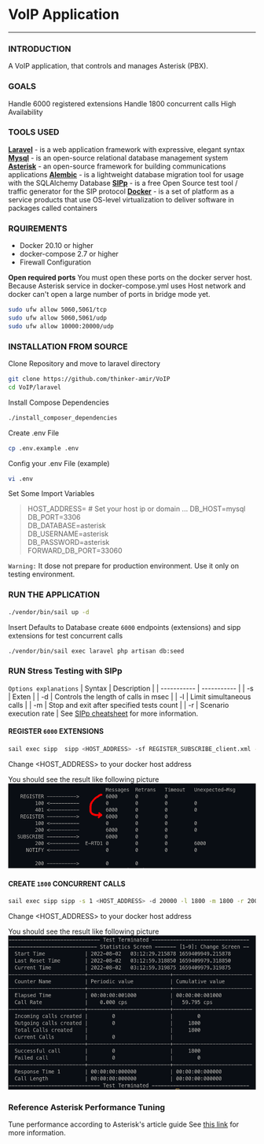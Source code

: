 # VoIP Application
---
### INTRODUCTION 
A VoIP application, that controls and manages Asterisk (PBX). 

### GOALS
Handle 6000 registered extensions
Handle 1800 concurrent calls
High Availability

### TOOLS USED
**[Laravel](https://laravel.com/)** - is a web application framework with expressive, elegant syntax
**[Mysql](https://www.mysql.com/)** - is an open-source relational database management system
**[Asterisk](https://www.asterisk.org/)** - an open-source framework for building communications applications
**[Alembic](https://alembic.sqlalchemy.org/)** - is a lightweight database migration tool for usage with the SQLAlchemy Database
**[SIPp](http://sipp.sourceforge.net/)** - is a free Open Source test tool / traffic generator for the SIP protocol
**[Docker](https://www.docker.com/)** - is a set of platform as a service products that use OS-level virtualization to deliver software in packages called containers

### RQUIREMENTS
* Docker 20.10 or higher
* docker-compose 2.7 or higher
* Firewall Configuration

**Open required ports**
You must open these ports on the docker server host. Because Asterisk service in docker-compose.yml uses Host network and docker can't open a large number of ports in bridge mode yet.
```bash
sudo ufw allow 5060,5061/tcp
sudo ufw allow 5060,5061/udp
sudo ufw allow 10000:20000/udp
```

### INSTALLATION FROM SOURCE
Clone Repository and move to laravel directory
```bash
git clone https://github.com/thinker-amir/VoIP
cd VoIP/laravel
```
Install Compose Dependencies
```bash
./install_composer_dependencies
```
Create .env File
```bash
cp .env.example .env
```
Config your .env File (example)
```bash
vi .env
```
Set Some Import Variables
> HOST_ADDRESS=  # Set your host ip or domain
> ...
> DB_HOST=mysql           
> DB_PORT=3306            
> DB_DATABASE=asterisk    
> DB_USERNAME=asterisk    
> DB_PASSWORD=asterisk    
> FORWARD_DB_PORT=33060   

`Warning:` It dose not prepare for production environment. Use it only on testing environment.

### RUN THE APPLICATION
```bash
./vendor/bin/sail up -d
```
Insert Defaults to Database
create `6000` endpoints (extensions) and sipp extensions for test concurrent calls
```bash
./vendor/bin/sail exec laravel php artisan db:seed
```

### RUN Stress Testing with SIPp
`Options explanations`
| Syntax | Description |
| ----------- | ----------- |
| -s | Exten |
| -d | Controls the length of calls in msec |
| -l | Limit simultaneous calls | 
| -m | Stop and exit after specified tests count | 
| -r | Scenario execution rate | 
See [SIPp cheatsheet](https://tomeko.net/other/sipp/sipp_cheatsheet.php?lang=en) for more information.
#### REGISTER `6000` EXTENSIONS
```bash
sail exec sipp  sipp <HOST_ADDRESS> -sf REGISTER_SUBSCRIBE_client.xml -inf REGISTER_SUBSCRIBE_client.csv -m 6000 -l 200 -r 200 -d 10000
```
Change <HOST_ADDRESS> to your docker host address

You should see the result like following picture
![alt text](screenshots/extensions.png "Title")
#### CREATE `1800` CONCURRENT CALLS
```bash
sail exec sipp sipp -s 1 <HOST_ADDRESS> -d 20000 -l 1800 -m 1800 -r 200
```
Change <HOST_ADDRESS> to your docker host address

You should see the result like following picture
![alt text](screenshots/concurrent.png "Title")

### Reference Asterisk Performance Tuning
Tune performance according to Asterisk's article guide
See [this link](https://wiki.asterisk.org/wiki/display/AST/Performance+Tuning) for more information.